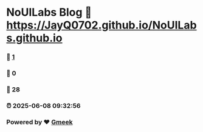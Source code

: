 # NoUILabs Blog :link: https://JayQ0702.github.io/NoUILabs.github.io 
### :page_facing_up: [1](https://JayQ0702.github.io/NoUILabs.github.io/tag.html) 
### :speech_balloon: 0 
### :hibiscus: 28 
### :alarm_clock: 2025-06-08 09:32:56 
### Powered by :heart: [Gmeek](https://github.com/Meekdai/Gmeek)
